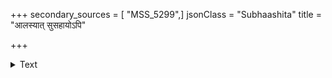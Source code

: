 +++
secondary_sources = [ "MSS_5299",]
jsonClass = "Subhaashita"
title = "आलस्यात् सुसहायोऽपि"

+++

<details><summary>Text</summary>

आलस्यात् सुसहायोऽपि न गच्छत्युदयं जनः।  
हस्ताग्रास्फालितो भूमौ तोयार्द्र इव कन्दुकः॥
</details>
